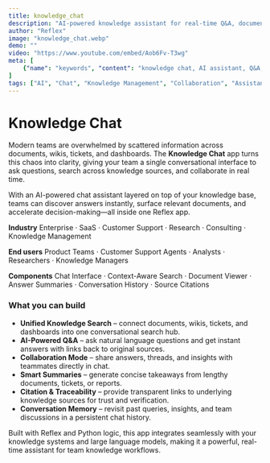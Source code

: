 ```yaml
---
title: knowledge_chat
description: "AI-powered knowledge assistant for real-time Q&A, document search, and collaborative insights across teams."
author: "Reflex"
image: "knowledge_chat.webp"
demo: ""
video: "https://www.youtube.com/embed/Aob6Fv-T3wg"
meta: [
    {"name": "keywords", "content": "knowledge chat, AI assistant, Q&A, document search, enterprise knowledge base, team collaboration, Reflex app"},
]
tags: ["AI", "Chat", "Knowledge Management", "Collaboration", "Assistant"]
---
```



# Knowledge Chat

Modern teams are overwhelmed by scattered information across documents, wikis, tickets, and dashboards.
The **Knowledge Chat** app turns this chaos into clarity, giving your team a single conversational interface to ask questions, search across knowledge sources, and collaborate in real time.

With an AI-powered chat assistant layered on top of your knowledge base, teams can discover answers instantly, surface relevant documents, and accelerate decision-making—all inside one Reflex app.

**Industry**
Enterprise · SaaS · Customer Support · Research · Consulting · Knowledge Management

**End users**
Product Teams · Customer Support Agents · Analysts · Researchers · Knowledge Managers

**Components**
Chat Interface · Context-Aware Search · Document Viewer · Answer Summaries · Conversation History · Source Citations


### What you can build

* **Unified Knowledge Search** – connect documents, wikis, tickets, and dashboards into one conversational search hub.
* **AI-Powered Q&A** – ask natural language questions and get instant answers with links back to original sources.
* **Collaboration Mode** – share answers, threads, and insights with teammates directly in chat.
* **Smart Summaries** – generate concise takeaways from lengthy documents, tickets, or reports.
* **Citation & Traceability** – provide transparent links to underlying knowledge sources for trust and verification.
* **Conversation Memory** – revisit past queries, insights, and team discussions in a persistent chat history.

Built with Reflex and Python logic, this app integrates seamlessly with your knowledge systems and large language models, making it a powerful, real-time assistant for team knowledge workflows.
